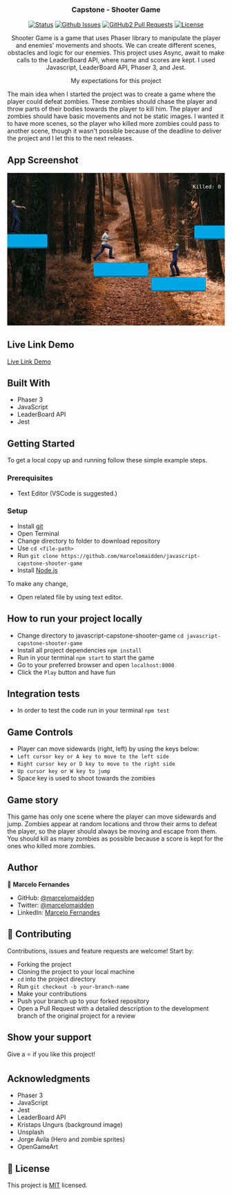 <h3 align="center">Capstone - Shooter Game</h3>

<div align="center">

[![Status](https://img.shields.io/badge/status-active-success.svg)](https://github.com/marcelomaidden/javascript-capstone-shooter-game)
[![Github Issues](https://img.shields.io/badge/GitHub-Issues-orange)](https://github.com/marcelomaidden/javascript-capstone-shooter-game/issues)
[![GitHub2 Pull Requests](https://img.shields.io/badge/GitHub-Pull%20Requests-blue)](https://github.com/marcelomaidden/javascript-capstone-shooter-game/pulls)
[![License](https://img.shields.io/badge/license-MIT-blue.svg)](/LICENSE)
</div>
<p align="center">Shooter Game is a game that uses Phaser library to manipulate the player and enemies' movements and shoots. We can create different scenes, obstacles and logic for our enemies. This project uses Async, await to make calls to the LeaderBoard API, where name and scores are kept. I used Javascript, LeaderBoard API, Phaser 3, and Jest.</p>

<p align="center">My expectations for this project</p>

  The main idea when I started the project was to create a game where the player could defeat zombies. These zombies should chase the player and throw parts of their bodies towards the player to kill him. The player and zombies should have basic movements and not be static images.
  I wanted it to have more scenes, so the player who killed more zombies could pass to another scene, though it wasn't possible because of the deadline to deliver the project and I let this to the next releases.

## App Screenshot
![screenshot](./screenshot.png)

## Live Link Demo

[Live Link Demo](https://fast-crag-38738.herokuapp.com/)

## Built With

- Phaser 3 
- JavaScript
- LeaderBoard API
- Jest


## Getting Started

To get a local copy up and running follow these simple example steps.

### Prerequisites

- Text Editor (VSCode is suggested.)


### Setup

- Install [git](https://git-scm.com/downloads)
- Open Terminal
- Change directory to folder to download repository
- Use `cd <file-path>`
- Run `git clone https://github.com/marcelomaidden/javascript-capstone-shooter-game`
- Install [Node.js](https://nodejs.org/en/download/)

To make any change,

- Open related file by using text editor.

## How to run your project locally

  - Change directory to javascript-capstone-shooter-game `cd javascript-capstone-shooter-game`
  - Install all project dependencies `npm install`
  - Run in your terminal `npm start` to start the game
  - Go to your preferred browser and open `localhost:8000`
  - Click the `Play` button and have fun

## Integration tests

  - In order to test the code run in your terminal `npm test`

## Game Controls

  - Player can move sidewards (right, left) by using the keys below:
  - `Left cursor key or A key to move to the left side`
  - `Right cursor key or D key to move to the right side`
  - `Up cursor key or W key to jump`
  - Space key is used to shoot towards the zombies

## Game story

  This game has only one scene where the player can move sidewards and jump.
  Zombies appear at random locations and throw their arms to defeat the player, so the player should always be moving and escape from them. You should kill as many zombies as possible because a score is kept for the ones who killed more zombies.  

## Author

👤  **Marcelo Fernandes**

- GitHub: [@marcelomaidden](https://github.com/marcelomaidden)
- Twitter: [@marcelomaidden](https://twitter.com/marcelomaidden)
- LinkedIn: [Marcelo Fernandes](https://linkedin.com/in/marcelofernandesdearaujo) 
## 🤝 Contributing

Contributions, issues and feature requests are welcome! Start by:

- Forking the project
- Cloning the project to your local machine
- `cd` into the project directory
- Run `git checkout -b your-branch-name`
- Make your contributions
- Push your branch up to your forked repository
- Open a Pull Request with a detailed description to the development branch of the original project for a review


## Show your support

Give a ⭐️ if you like this project!

## Acknowledgments

- Phaser 3 
- JavaScript
- Jest
- LeaderBoard API
- Kristaps Ungurs (background image)
- Unsplash
- Jorge Avila (Hero and zombie sprites)
- OpenGameArt

## 📝 License

This project is [MIT](LICENSE) licensed.
